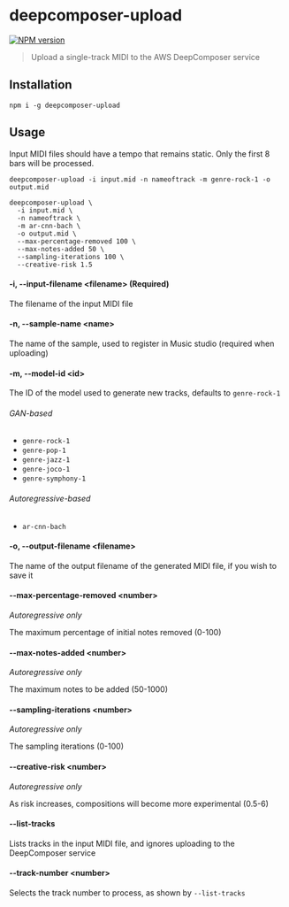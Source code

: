# deepcomposer-upload

<span class="badge-npmversion"><a href="https://npmjs.org/package/deepcomposer-upload" title="View this project on NPM"><img src="https://img.shields.io/npm/v/deepcomposer-upload.svg" alt="NPM version" /></a></span>

> Upload a single-track MIDI to the AWS DeepComposer service

## Installation

```
npm i -g deepcomposer-upload
```

## Usage

Input MIDI files should have a tempo that remains static. Only the first 8 bars will be processed.

```
deepcomposer-upload -i input.mid -n nameoftrack -m genre-rock-1 -o output.mid
```

```
deepcomposer-upload \
  -i input.mid \
  -n nameoftrack \
  -m ar-cnn-bach \
  -o output.mid \
  --max-percentage-removed 100 \
  --max-notes-added 50 \
  --sampling-iterations 100 \
  --creative-risk 1.5
```

#### -i, --input-filename &lt;filename&gt; (Required)

The filename of the input MIDI file

#### -n, --sample-name &lt;name&gt;

The name of the sample, used to register in Music studio (required when uploading)

#### -m, --model-id &lt;id&gt;

The ID of the model used to generate new tracks, defaults to `genre-rock-1`

###### GAN-based

* `genre-rock-1`
* `genre-pop-1`
* `genre-jazz-1`
* `genre-joco-1`
* `genre-symphony-1`

###### Autoregressive-based

* `ar-cnn-bach`

#### -o, --output-filename &lt;filename&gt;

The name of the output filename of the generated MIDI file, if you wish to save it

#### --max-percentage-removed &lt;number&gt;

_Autoregressive only_

The maximum percentage of initial notes removed (0-100)

#### --max-notes-added &lt;number&gt;

_Autoregressive only_

The maximum notes to be added (50-1000)

#### --sampling-iterations &lt;number&gt;

_Autoregressive only_

The sampling iterations (0-100)

#### --creative-risk &lt;number&gt;

_Autoregressive only_

As risk increases, compositions will become more experimental (0.5-6)

#### --list-tracks

Lists tracks in the input MIDI file, and ignores uploading to the DeepComposer service

#### --track-number &lt;number&gt;

Selects the track number to process, as shown by `--list-tracks`
